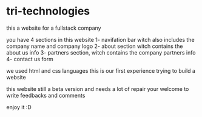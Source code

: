 # tri-technologies
this a website for a fullstack company

you have 4 sections in this website
1- navifation bar witch also includes the company name and company logo
2- about section witch contains the about us info
3- partners section, witch contains the company partners info
4- contact us form 

we used html and css languages
this is our first experience trying to build a website 

this website still a beta version and needs a lot of repair
your welcome to write feedbacks and comments 

enjoy it :D
